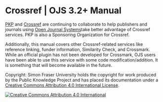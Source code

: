 # Crossref | OJS 3.2+ Manual

[PKP](http://pkp.sfu.ca) and [Crossref](http://www.crossref.org/)  are continuing to collaborate to help publishers and journals using [Open Journal Systems](https://pkp.sfu.ca/ojs/)take better advantage of Crossref services. PKP is also a Sponsoring Organization for Crossref.

Additionally, this manual covers other Crossref-related services like reference linking, funder information, Similarity Check, and Crossmark. While an official plugin has not been developed for Crossmark, OJS users have been able to use this service with some code modification/addition. It is something that will become available in the future.


Copyright: Simon Fraser University holds the copyright for work produced by the Public Knowledge Project and has placed its documentation under a [Creative Commons Attribution 4.0 International License](https://creativecommons.org/licenses/by/4.0/).

[![](https://licensebuttons.net/l/by/4.0/88x31.png "Creative Commons Attribution 4.0 International")](https://creativecommons.org/licenses/by/4.0/)
